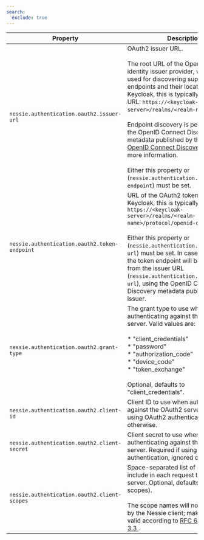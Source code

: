 ```yaml
---
search:
  exclude: true
---
```

<!--start-->

| Property | Description |
|----------|-------------|
| `nessie.authentication.oauth2.issuer-url` | OAuth2 issuer URL. <br><br>The root URL of the OpenID Connect identity issuer provider, which will be used for  discovering supported endpoints and their locations. For Keycloak, this is typically the realm  URL: `https://<keycloak-server>/realms/<realm-name>`.   <br><br>Endpoint discovery is performed using the OpenID Connect Discovery metadata published by the  issuer. See [OpenID Connect  Discovery 1.0 ](https://openid.net/specs/openid-connect-discovery-1_0.html) for more information.   <br><br>Either this property or (`nessie.authentication.oauth2.token-endpoint`) must be set.  |
| `nessie.authentication.oauth2.token-endpoint` | URL of the OAuth2 token endpoint. For Keycloak, this is typically `https://<keycloak-server>/realms/<realm-name>/protocol/openid-connect/token` .   <br><br>Either this property or (`nessie.authentication.oauth2.issuer-url`) must be set. In case it is  not set, the token endpoint will be discovered from the issuer URL (`nessie.authentication.oauth2.issuer-url`), using the OpenID Connect Discovery metadata published by the issuer. |
| `nessie.authentication.oauth2.grant-type` | The grant type to use when authenticating against the OAuth2 server. Valid values are:   <br><br> * "client_credentials" <br> * "password" <br> * "authorization_code" <br> * "device_code" <br> * "token_exchange" <br><br>Optional, defaults to "client_credentials". |
| `nessie.authentication.oauth2.client-id` | Client ID to use when authenticating against the OAuth2 server. Required if using OAuth2  authentication, ignored otherwise.  |
| `nessie.authentication.oauth2.client-secret` | Client secret to use when authenticating against the OAuth2 server. Required if using OAuth2  authentication, ignored otherwise.  |
| `nessie.authentication.oauth2.client-scopes` | Space-separated list of scopes to include in each request to the OAuth2 server. Optional,  defaults to empty (no scopes).   <br><br>The scope names will not be validated by the Nessie client; make sure they are valid  according to [RFC 6749  Section 3.3 ](https://datatracker.ietf.org/doc/html/rfc6749#section-3.3). |
